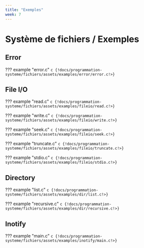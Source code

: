 ```yaml
---
title: "Exemples"
week: 7
---
```



# Système de fichiers / Exemples

## Error

??? example "error.c"
    ```c
    {!docs/programmation-systeme/fichiers/assets/examples/error/error.c!>}
    ```


## File I/O

??? example "read.c"
    ```c
    {!docs/programmation-systeme/fichiers/assets/examples/fileio/read.c!>}
    ```

??? example "write.c"
    ```c
    {!docs/programmation-systeme/fichiers/assets/examples/fileio/write.c!>}
    ```

??? example "seek.c"
    ```c
    {!docs/programmation-systeme/fichiers/assets/examples/fileio/seek.c!>}
    ```

??? example "truncate.c"
    ```c
    {!docs/programmation-systeme/fichiers/assets/examples/fileio/truncate.c!>}
    ```

??? example "stdio.c"
    ```c
    {!docs/programmation-systeme/fichiers/assets/examples/fileio/stdio.c!>}
    ```

## Directory

??? example "list.c"
    ```c
    {!docs/programmation-systeme/fichiers/assets/examples/dir/list.c!>}
    ```

??? example "recursive.c"
    ```c
    {!docs/programmation-systeme/fichiers/assets/examples/dir/recursive.c!>}
    ```

## Inotify

??? example "main.c"
    ```c
    {!docs/programmation-systeme/fichiers/assets/examples/inotify/main.c!>}
    ```

